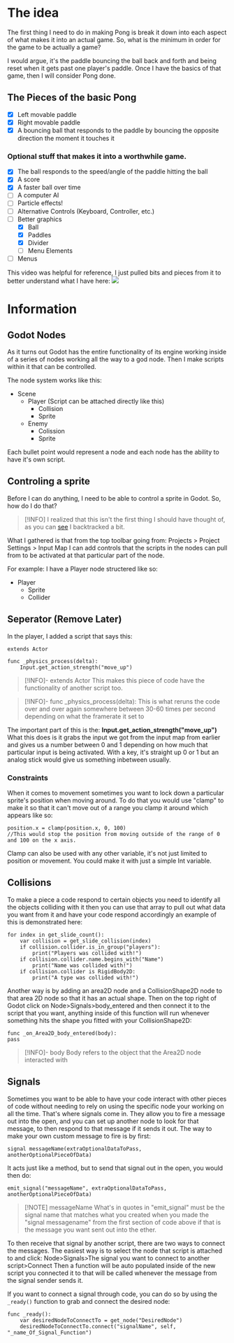 # The idea
The first thing I need to do in making Pong is break it down into each aspect of what makes it into an actual game. So, what is the minimum in order for the game to be actually a game?

I would argue, it's the paddle bouncing the ball back and forth and being reset when it gets past one player's paddle. Once I have the basics of that game, then I will consider Pong done.

## The Pieces of the basic Pong
- [x] Left movable paddle
- [x] Right movable paddle
- [x] A bouncing ball that responds to the paddle by bouncing the opposite direction the moment it touches it

### Optional stuff that makes it into a worthwhile game.
- [x] The ball responds to the speed/angle of the paddle hitting the ball
- [x] A score
- [x] A faster ball over time
- [ ] A computer AI
- [ ] Particle effects!
- [ ] Alternative Controls (Keyboard, Controller, etc.)
- [ ] Better graphics
	- [x] Ball
	- [x] Paddles
	- [x] Divider
	- [ ] Menu Elements
- [ ] Menus

This video was helpful for reference, I just pulled bits and pieces from it to better understand what I have here:
![](https://www.youtube.com/Mc13Z2gboEk)
 
# Information

## Godot Nodes
As it turns out Godot has the entire functionality of its engine working inside of a series of nodes working all the way to a god node. Then I make scripts within it that can be controlled.

The node system works like this:
- Scene
	- Player (Script can be attached directly like this)
		- Collision
		- Sprite
	- Enemy
		- Colission
		- Sprite

Each bullet point would represent a node and each node has the ability to have it's own script.
## Controling a sprite
Before I can do anything, I need to be able to control a sprite in Godot. So, how do I do that?

> [!INFO]
> I realized that this isn't the first thing I should have thought of, as you can [see](#Godot%20Nodes) I backtracked a bit.

What I gathered is that from the top toolbar going from:
Projects > Project Settings > Input Map
I can add controls that the scripts in the nodes can pull from to be activated at that particular part of the node.

For example:
I have a Player node structered like so:
- Player
	- Sprite
	- Collider

## Seperator (Remove Later)

In the player, I added a script that says this:
```gdscript
extends Actor

func _physics_process(delta):
	Input.get_action_strength("move_up")

```

>[!INFO]- extends Actor
>This makes this piece of code have the functionality of another script too.

>[!INFO]- func _physics_process(delta):
>This is what reruns the code over and over again somewhere between 30-60 times per second depending on what the framerate it set to

The important part of this is the: **Input.get_action_strength("move_up")**
What this does is it grabs the input we got from the input map from earlier and gives us a number between 0 and 1 depending on how much that particular input is being activated. With a key, it's straight up 0 or 1 but an analog stick would give us something inbetween usually.

### Constraints
When it comes to movement sometimes you want to lock down a particular sprite's position when moving around. To do that you would use "clamp" to make it so that it can't move out of a range you clamp it around which appears like so:
```gdscript
position.x = clamp(position.x, 0, 100)
//This would stop the position from moving outside of the range of 0 and 100 on the x axis.
```
Clamp can also be used with any other variable, it's not just limited to position or movement. You could make it with just a simple Int variable.

## Collisions
To make a piece a code respond to certain objects you need to identify all the objects colliding with it then you can use that array to pull out what data you want from it and have your code respond accordingly an example of this is demonstrated here:
```gdscript
for index in get_slide_count():
	var collision = get_slide_collision(index)
	if collision.collider.is_in_group("players"):
		print("Players was collided with!")
	if collision.collider.name.begins_with("Name")
		print("Name was collided with!")
	if collision.collider is RigidBody2D:
		print("A type was collided with!")	
```
Another way is by adding an area2D node and a CollisionShape2D node to that area 2D node so that it has an actual shape. Then on the top right of Godot click on Node>Signals>body_entered and then connect it to the script that you want, anything inside of this function will run whenever something hits the shape you fitted with your CollisionShape2D:
```gdscript
func _on_Area2D_body_entered(body):
pass
```

>[!INFO]- body
>Body refers to the object that the Area2D node interacted with

## Signals
Sometimes you want to be able to have your code interact with other pieces of code without needing to rely on using the specific node your working on all the time. That's where signals come in. They allow you to fire a message out into the open, and you can set up another node to look for that message, to then respond to that message if it sends it out. The way to make your own custom message to fire is by first:

```gdscript
signal messageName(extraOptionalDataToPass, anotherOptionalPieceOfData)
```
It acts just like a method, but to send that signal out in the open, you would then do:
```gdscript
emit_signal("messageName", extraOptionalDataToPass, anotherOptionalPieceOfData)
```

> [!NOTE] messageName
> What's in quotes in "emit_signal" must be the signal name that matches what you created when you made the "signal messagename" from the first section of code above if that is the message you want sent out into the ether.

To then receive that signal by another script, there are two ways to connect the messages. The easiest way is to select the node that script is attached to and click: 
Node>Signals>The signal you want to connect to another script>Connect
Then a function will be auto populated inside of the new script you connected it to that will be called whenever the message from the signal sender sends it.

If you want to connect a signal through code, you can do so by using the `_ready()` function to grab and connect the desired node:
```gdscript
func _ready():
    var desiredNodeToConnectTo = get_node("DesiredNode")
    desiredNodeToConnectTo.connect("signalName", self, "_name_Of_Signal_Function")
```
